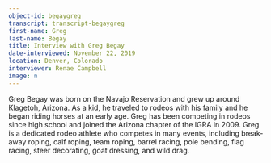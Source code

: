 ```yaml
---
object-id: begaygreg  
transcript: transcript-begaygreg  
first-name: Greg
last-name: Begay
title: Interview with Greg Begay
date-interviewed: November 22, 2019
location: Denver, Colorado
interviewer: Renae Campbell
image: n
---
```

Greg Begay was born on the Navajo Reservation and grew up around Klagetoh, Arizona. As a kid, he traveled to rodeos with his family and he began riding horses at an early age. Greg has been competing in rodeos since high school and joined the Arizona chapter of the IGRA in 2009. Greg is a dedicated rodeo athlete who competes in many events, including break-away roping, calf roping, team roping, barrel racing, pole bending, flag racing, steer decorating, goat dressing, and wild drag.
